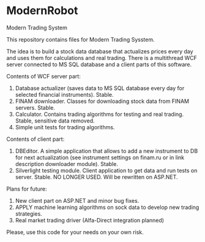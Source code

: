 # ModernRobot
Modern Trading System

This repository contains files for Modern Trading Sysstem.

The idea is to build a stock data database that actualizes prices every day and uses them for calculations and real trading.
There is a multithread WCF server connected to MS SQL database and a client parts of this software.

Contents of WCF server part:
1) Database actualizer (saves data to MS SQL database every day for selected financial instruments). Stable.
2) FINAM downloader. Classes for downloading stock data from FINAM servers. Stable.
3) Calculator. Contains trading algorithms for testing and real trading. Stable, sensitive data removed.
4) Simple unit tests for trading algorithms.

Contents of client part:
1) DBEditor. A simple application that allows to add a new instrument to DB 
for next actualization (see instrument settings on finam.ru or in link description downloader module). Stable.
2) Silverlight testing module. Client application to get data and run tests on server. Stable. NO LONGER USED. 
Will be rewritten on ASP.NET.

Plans for future:
1) New client part on ASP.NET and minor bug fixes.
2) APPLY machine learning algorithms on sock data to develop new trading strategies.
3) Real market trading driver (Alfa-Direct integration planned)

Please, use this code for your needs on your own risk.
